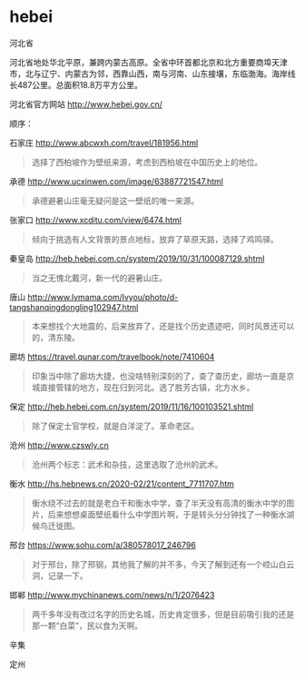 # hebei

河北省

河北省地处华北平原，兼跨内蒙古高原。全省中环首都北京和北方重要商埠天津市，北与辽宁、内蒙古为邻，西靠山西，南与河南、山东接壤，东临渤海。海岸线长487公里。总面积18.8万平方公里。

河北省官方网站 http://www.hebei.gov.cn/

顺序：

石家庄 http://www.abcwxh.com/travel/181956.html

> 选择了西柏坡作为壁纸来源，考虑到西柏坡在中国历史上的地位。

承德 http://www.ucxinwen.com/image/63887721547.html

> 承德避暑山庄毫无疑问是这一壁纸的唯一来源。

张家口 http://www.xcditu.com/view/6474.html

> 倾向于挑选有人文背景的景点地标，放弃了草原天路，选择了鸡鸣驿。

秦皇岛 http://heb.hebei.com.cn/system/2019/10/31/100087129.shtml

> 当之无愧北戴河，新一代的避暑山庄。

唐山 http://www.lvmama.com/lvyou/photo/d-tangshanqingdongling102947.html

> 本来想找个大地震的，后来放弃了，还是找个历史遗迹吧，同时风景还可以的，清东陵。

廊坊 https://travel.qunar.com/travelbook/note/7410604

> 印象当中除了廊坊大捷，也没啥特别深刻的了，查了查历史，廊坊一直是京城直接管辖的地方，现在归到河北。选了胜芳古镇，北方水乡。

保定 http://heb.hebei.com.cn/system/2019/11/16/100103521.shtml

> 除了保定士官学校，就是白洋淀了。革命老区。

沧州 http://www.czswly.cn

> 沧州两个标志：武术和杂技，这里选取了沧州的武术。

衡水 http://hs.hebnews.cn/2020-02/21/content_7711707.htm

> 衡水绕不过去的就是老白干和衡水中学，查了半天没有高清的衡水中学的图片，后来想想桌面壁纸看什么中学图片啊，于是转头分分钟找了一种衡水湖候鸟迁徙图。

邢台 https://www.sohu.com/a/380578017_246796

> 对于邢台，除了邢钢，其他我了解的并不多，今天了解到还有一个崆山白云洞，记录一下。

邯郸 http://www.mychinanews.com/news/n/1/2076423

> 两千多年没有改过名字的历史名城，历史肯定很多，但是目前吸引我的还是那一颗“白菜”，民以食为天啊。

辛集

定州